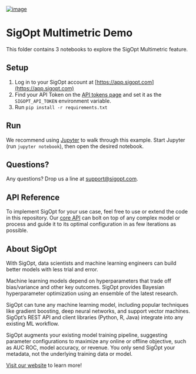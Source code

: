 [![image](https://sigopt.com/static/img/SigOpt_logo_horiz.png?raw=true)](https://sigopt.com)

# SigOpt Multimetric Demo

This folder contains 3 notebooks to explore the SigOpt Multimetric feature.

## Setup
1. Log in to your SigOpt account at [https://app.sigopt.com](https://app.sigopt.com)
2. Find your API Token on the [API tokens page](https://app.sigopt.com/tokens) and set it
  as the `SIGOPT_API_TOKEN` environment variable.
3. Run `pip install -r requirements.txt`

## Run
We recommend using [Jupyter](http://jupyter.readthedocs.org/en/latest/install.html) to walk through this example. Start Jupyter (run `jupyter notebook`), then open the desired notebook.

## Questions?
Any questions? Drop us a line at [support@sigopt.com](mailto:support@sigopt.com).

## API Reference
To implement SigOpt for your use case, feel free to use or extend the code in this repository. Our [core API](https://sigopt.com/docs) can bolt on top of any complex model or process and guide it to its optimal configuration in as few iterations as possible.

## About SigOpt

With SigOpt, data scientists and machine learning engineers can build better models with less trial and error.

Machine learning models depend on hyperparameters that trade off bias/variance and other key outcomes. SigOpt provides Bayesian hyperparameter optimization using an ensemble of the latest research.

SigOpt can tune any machine learning model, including popular techniques like gradient boosting, deep neural networks, and support vector machines. SigOpt’s REST API and client libraries (Python, R, Java) integrate into any existing ML workflow.

SigOpt augments your existing model training pipeline, suggesting parameter configurations to maximize any online or offline objective, such as AUC ROC, model accuracy, or revenue. You only send SigOpt your metadata, not the underlying training data or model.

[Visit our website](https://sigopt.com) to learn more!

